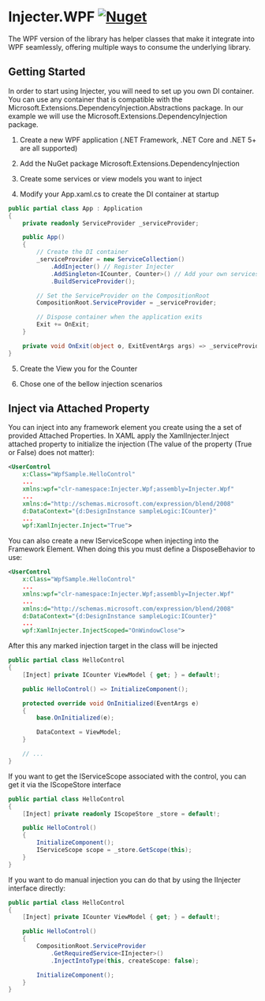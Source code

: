 # Injecter.WPF [![Nuget](https://img.shields.io/nuget/v/Injecter.Wpf)](https://www.nuget.org/packages/Injecter.Wpf/)

The WPF version of the library has helper classes that make it integrate into WPF seamlessly, offering multiple ways to consume the underlying library.

## Getting Started

In order to start using Injecter, you will need to set up you own DI container. You can use any container that is compatible with the Microsoft.Extensions.DependencyInjection.Abstractions package. In our example we will use the Microsoft.Extensions.DependencyInjection package.

1. Create a new WPF application (.NET Framework, .NET Core and .NET 5+ are all supported)

2. Add the NuGet package Microsoft.Extensions.DependencyInjection

3. Create some services or view models you want to inject

4. Modify your App.xaml.cs to create the DI container at startup

```csharp
public partial class App : Application
{
    private readonly ServiceProvider _serviceProvider;

    public App()
    {
        // Create the DI container
        _serviceProvider = new ServiceCollection()
            .AddInjecter() // Register Injecter
            .AddSingleton<ICounter, Counter>() // Add your own services
            .BuildServiceProvider();

        // Set the ServiceProvider on the CompositionRoot
        CompositionRoot.ServiceProvider = _serviceProvider;

        // Dispose container when the application exits
        Exit += OnExit;
    }

    private void OnExit(object o, ExitEventArgs args) => _serviceProvider.Dispose();
}
```

5. Create the View you for the Counter

6. Chose one of the bellow injection scenarios

## Inject via Attached Property

You can inject into any framework element you create using the a set of provided Attached Properties. In XAML apply the XamlInjecter.Inject attached property to initialize the injection (The value of the property (True or False) does not matter):

```xml
<UserControl
    x:Class="WpfSample.HelloControl"
    ...
    xmlns:wpf="clr-namespace:Injecter.Wpf;assembly=Injecter.Wpf"
    ...
    xmlns:d="http://schemas.microsoft.com/expression/blend/2008"
    d:DataContext="{d:DesignInstance sampleLogic:ICounter}"
    ...
    wpf:XamlInjecter.Inject="True">
```

You can also create a new IServiceScope when injecting into the Framework Element. When doing this you must define a DisposeBehavior to use:

```xml
<UserControl
    x:Class="WpfSample.HelloControl"
    ...
    xmlns:wpf="clr-namespace:Injecter.Wpf;assembly=Injecter.Wpf"
    ...
    xmlns:d="http://schemas.microsoft.com/expression/blend/2008"
    d:DataContext="{d:DesignInstance sampleLogic:ICounter}"
    ...
    wpf:XamlInjecter.InjectScoped="OnWindowClose">

```

After this any marked injection target in the class will be injected

```csharp
public partial class HelloControl
{
    [Inject] private ICounter ViewModel { get; } = default!;

    public HelloControl() => InitializeComponent();

    protected override void OnInitialized(EventArgs e)
    {
        base.OnInitialized(e);

        DataContext = ViewModel;
    }

    // ...
}
```

If you want to get the IServiceScope associated with the control, you can get it via the IScopeStore interface

```csharp
public partial class HelloControl
{
    [Inject] private readonly IScopeStore _store = default!;

    public HelloControl()
    {
        InitializeComponent();
        IServiceScope scope = _store.GetScope(this);
    }
}
```

If you want to do manual injection you can do that by using the IInjecter interface directly:
```csharp
public partial class HelloControl
{
    [Inject] private ICounter ViewModel { get; } = default!;

    public HelloControl()
    {
        CompositionRoot.ServiceProvider
            .GetRequiredService<IInjecter>()
            .InjectIntoType(this, createScope: false);

        InitializeComponent();
    }
}
```
